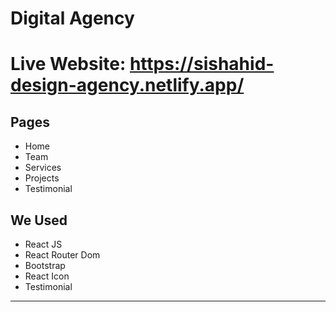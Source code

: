 # **Digital Agency**

# Live Website: https://sishahid-design-agency.netlify.app/


## Pages

- Home
- Team
- Services
- Projects
- Testimonial

## We Used

- React JS
- React Router Dom
- Bootstrap
- React Icon
- Testimonial

---
